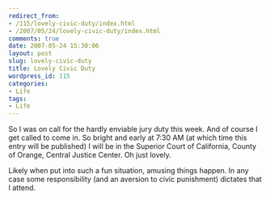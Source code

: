 ```yaml
---
redirect_from:
- /115/lovely-civic-duty/index.html
- /2007/05/24/lovely-civic-duty/index.html
comments: true
date: 2007-05-24 15:30:06
layout: post
slug: lovely-civic-duty
title: Lovely Civic Duty
wordpress_id: 115
categories:
- Life
tags:
- Life
---
```


So I was on call for the hardly enviable jury duty this week.  And of course I get called to come in.  So bright and early at 7:30 AM (at which time this entry will be published) I will be in the Superior Court of California, County of Orange, Central Justice Center.  Oh just lovely.

Likely when put into such a fun situation, amusing things happen.  In any case some responsibility (and an aversion to civic punishment) dictates that I attend.
